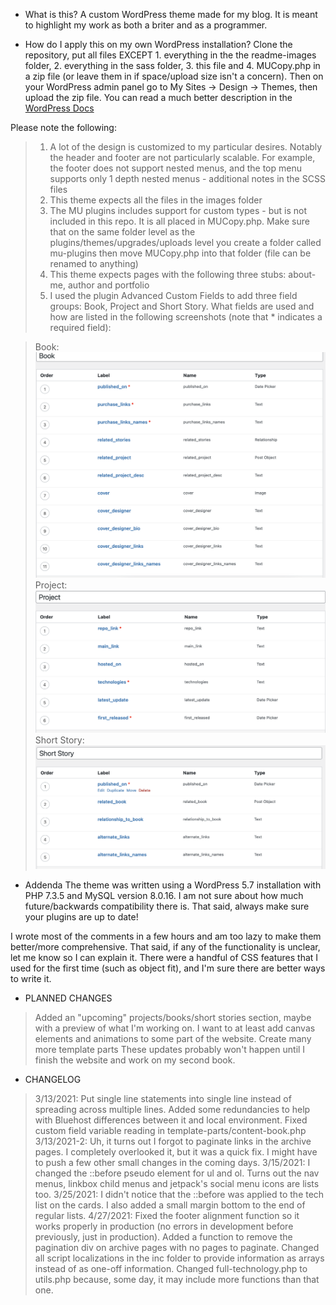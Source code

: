 * What is this?
A custom WordPress theme made for my blog. It is meant to highlight my work as both a briter and as a programmer.

* How do I apply this on my own WordPress installation?
Clone the repository, put all files EXCEPT 1. everything in the the readme-images folder, 2. everything in the sass folder, 3. this file and 4. MUCopy.php in a zip file (or leave them in if space/upload size isn't a concern). Then on your WordPress admin panel go to My Sites -> Design -> Themes, then upload the zip file. You can read a much better description in the [WordPress Docs](https://wordpress.com/support/themes/uploading-setting-up-custom-themes/)

Please note the following:
> 1. A lot of the design is customized to my particular desires. Notably the header and footer are not particularly scalable. For example, the footer does not support nested menus, and the top menu supports only 1 depth nested menus - additional notes in the SCSS files
> 3. This theme expects all the files in the images folder
> 4. The MU plugins includes support for custom types - but is not included in this repo. It is all placed in MUCopy.php. Make sure that on the same folder level as the plugins/themes/upgrades/uploads level you create a folder called mu-plugins then move MUCopy.php into that folder (file can be renamed to anything)
> 5. This theme expects pages with the following three stubs: about-me, author and portfolio
> 6. I used the plugin Advanced Custom Fields to add three field groups: Book, Project and Short Story. What fields are used and how are listed in the following screenshots (note that * indicates a required field):

> Book:
![Book Custom Fields](/readme-images/book.png)
> Project:
![Project Custom Fields](/readme-images/project.png)
> Short Story:
![Short Story Custom Fields](/readme-images/shortstory.png)

* Addenda
The theme was written using a WordPress 5.7 installation with PHP 7.3.5 and MySQL version 8.0.16. I am not sure about how much future/backwards compatibility there is. That said, always make sure your plugins are up to date!

I wrote most of the comments in a few hours and am too lazy to make them better/more comprehensive. That said, if any of the functionality is unclear, let me know so I can explain it. There were a handful of CSS features that I used for the first time (such as object fit), and I'm sure there are better ways to write it.

* PLANNED CHANGES
> Added an "upcoming" projects/books/short stories section, maybe with a preview of what I'm working on. I want to at least add canvas elements and animations to some part of the website.
> Create many more template parts
> These updates probably won't happen until I finish the website and work on my second book.

* CHANGELOG
> 3/13/2021: Put single line statements into single line instead of spreading across multiple lines. Added some redundancies to help with Bluehost differences between it and local environment. Fixed custom field variable reading in template-parts/content-book.php
> 3/13/2021-2: Uh, it turns out I forgot to paginate links in the archive pages. I completely overlooked it, but it was a quick fix. I might have to push a few other small changes in the coming days.
> 3/15/2021: I changed the ::before pseudo element for ul and ol. Turns out the nav menus, linkbox child menus and jetpack's social menu icons are lists too.
> 3/25/2021: I didn't notice that the ::before was applied to the tech list on the cards. I also added a small margin bottom to the end of regular lists.
> 4/27/2021: Fixed the footer alignment function so it works properly in production (no errors in development before previously, just in production). Added a function to remove the pagination div on archive pages with no pages to paginate. Changed all script localizations in the inc folder to provide information as arrays instead of as one-off information. Changed full-technology.php to utils.php because, some day, it may include more functions than that one.